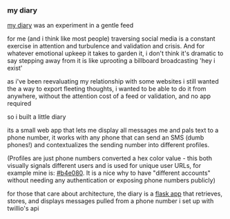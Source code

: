 
### my diary

[my diary](https://diary.joshvredevoogd.com/) was an experiment in a gentle feed

for me (and i think like most people) traversing social media is a constant exercise in attention and turbulence and validation and crisis. And for whatever emotional upkeep it takes to garden it, i don't think it's dramatic to say stepping away from it is like uprooting a billboard broadcasting 'hey i exist'

as i've been reevaluating my relationship with some websites i still wanted the a way to export fleeting thoughts, i wanted to be able to do it from anywhere, without the attention cost of a feed or validation, and no app required

so i built a little diary

its a small web app that lets me display all messages me and pals text to a phone number, it works with any phone that can send an SMS (dumb phones!) and contextualizes the sending number into different profiles. 

(Profiles are just phone numbers converted a hex color value - this both visually signals different users and is used for unique user URLs, for example mine is: [#b4e080](https://diary.joshvredevoogd.com/u/b4e080). It is a nice why to have "different accounts" without needing any authentication or exposing phone numbers publicly)

for those that care about architecture, the diary is a [flask app](https://flask.palletsprojects.com) that retrieves, stores, and displays messages pulled from a phone number i set up with twillio's api